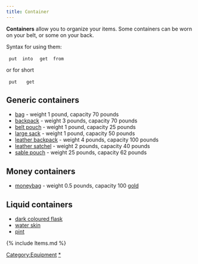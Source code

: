 ```yaml
---
title: Container
---
```


**Containers** allow you to organize your items. Some containers can be
worn on your belt, or some on your back.

Syntax for using them:

` put `<item>` into `<container>
` get `<item>` from `<container>

or for short

` put `<item>` `<container>
` get `<item>` `<container>

## Generic containers

- [bag](bag "wikilink") - weight 1 pound, capacity 70 pounds
- [backpack](backpack "wikilink") - weight 3 pounds, capacity 70 pounds
- [belt pouch](belt_pouch "wikilink") - weight 1 pound, capacity 25
  pounds
- [large sack](large_sack "wikilink") - weight 1 pound, capacity 50
  pounds
- [leather backpack](leather_backpack "wikilink") - weight 4 pounds,
  capacity 100 pounds
- [leather satchel](leather_satchel "wikilink") - weight 2 pounds,
  capacity 40 pounds
- [sable pouch](sable_pouch "wikilink") - weight 25 pounds, capacity 62
  pounds

## Money containers

- [moneybag](moneybag "wikilink") - weight 0.5 pounds, capacity 100
  [gold](gold "wikilink")

## Liquid containers

- [dark coloured flask](dark_coloured_flask "wikilink")
- [water skin](water_skin "wikilink")
- [pint](pint "wikilink")

{% include Items.md %}

[Category:Equipment](Category:Equipment "wikilink")
[\*](Category:Containers "wikilink")